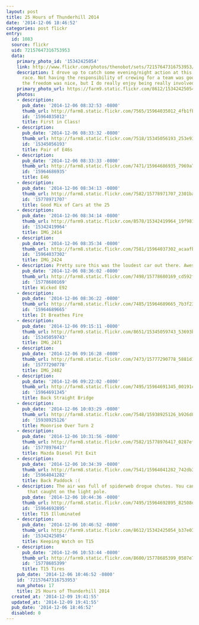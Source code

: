 ```yaml
---
layout: post
title: 25 Hours of Thunderhill 2014
date: '2014-12-06 18:46:52'
categories: post flickr
entry:
  id: 1083
  source: flickr
  uid: 72157647316753953
  data:
    primary_photo_id: '15342425054'
    link: http://www.flickr.com/photos/thenobot/sets/72157647316753953/
    description: I drove up to catch some evening/night action at this year's 25 Hour
      race. Not having the responsibility of crewing for a team was good and bad --
      the freedom was nice, but I do really enjoy being really involved in an effort.
    primary_photo_url: https://farm9.static.flickr.com/8612/15342425054_b37e03e66f_m.jpg
    photos:
    - description: 
      pub_date: '2014-12-06 08:32:53 -0800'
      thumb_url: http://farm8.static.flickr.com/7565/15964035012_4fb1fbb07d_s.jpg
      id: '15964035012'
      title: First in Class!
    - description: 
      pub_date: '2014-12-06 08:33:32 -0800'
      thumb_url: http://farm8.static.flickr.com/7518/15345056193_253e93bd6a_s.jpg
      id: '15345056193'
      title: Pair of E46s
    - description: 
      pub_date: '2014-12-06 08:33:33 -0800'
      thumb_url: http://farm8.static.flickr.com/7471/15964686935_7969a76086_s.jpg
      id: '15964686935'
      title: E46
    - description: 
      pub_date: '2014-12-06 08:34:13 -0800'
      thumb_url: http://farm8.static.flickr.com/7582/15778971707_2301baa948_s.jpg
      id: '15778971707'
      title: Good Mix of Cars at the 25
    - description: 
      pub_date: '2014-12-06 08:34:14 -0800'
      thumb_url: http://farm9.static.flickr.com/8578/15342419964_19f981a269_s.jpg
      id: '15342419964'
      title: IMG_2414
    - description: 
      pub_date: '2014-12-06 08:35:34 -0800'
      thumb_url: http://farm8.static.flickr.com/7581/15964037302_acaafb9189_s.jpg
      id: '15964037302'
      title: IMG_2424
    - description: Pretty sure this was the loudest car out there. Awesome V8 sound.
      pub_date: '2014-12-06 08:36:02 -0800'
      thumb_url: http://farm8.static.flickr.com/7498/15778680169_cd592f77c4_s.jpg
      id: '15778680169'
      title: Wicked E92
    - description: 
      pub_date: '2014-12-06 08:36:22 -0800'
      thumb_url: http://farm8.static.flickr.com/7485/15964689665_7b3f239d32_s.jpg
      id: '15964689665'
      title: It Breathes Fire
    - description: 
      pub_date: '2014-12-06 09:15:11 -0800'
      thumb_url: http://farm9.static.flickr.com/8651/15345059743_53693b8bbb_s.jpg
      id: '15345059743'
      title: IMG_2471
    - description: 
      pub_date: '2014-12-06 09:16:28 -0800'
      thumb_url: http://farm8.static.flickr.com/7473/15777290778_5881d16c60_s.jpg
      id: '15777290778'
      title: IMG_2482
    - description: 
      pub_date: '2014-12-06 09:22:02 -0800'
      thumb_url: http://farm8.static.flickr.com/7495/15964691345_00191cb5e8_s.jpg
      id: '15964691345'
      title: Back Straight Bridge
    - description: 
      pub_date: '2014-12-06 10:03:29 -0800'
      thumb_url: http://farm8.static.flickr.com/7548/15938925126_b926d85560_s.jpg
      id: '15938925126'
      title: Moonrise Over Turn 2
    - description: 
      pub_date: '2014-12-06 10:31:56 -0800'
      thumb_url: http://farm8.static.flickr.com/7582/15778976417_0287ef772d_s.jpg
      id: '15778976417'
      title: Mazda Diesel Pit Exit
    - description: 
      pub_date: '2014-12-06 10:34:39 -0800'
      thumb_url: http://farm8.static.flickr.com/7541/15964041282_742db376ea_s.jpg
      id: '15964041282'
      title: Back Paddock :(
    - description: The air was full of spiderweb drogue chutes. You can see the ones
        that caught on the light pole.
      pub_date: '2014-12-06 10:44:36 -0800'
      thumb_url: http://farm8.static.flickr.com/7495/15964692895_82508d262f_s.jpg
      id: '15964692895'
      title: T15 Illuminated
    - description: 
      pub_date: '2014-12-06 10:46:52 -0800'
      thumb_url: http://farm9.static.flickr.com/8612/15342425054_b37e03e66f_s.jpg
      id: '15342425054'
      title: Keeping Watch on T15
    - description: 
      pub_date: '2014-12-06 10:53:44 -0800'
      thumb_url: http://farm9.static.flickr.com/8600/15778685399_0507e76504_s.jpg
      id: '15778685399'
      title: T15 Tires
    pub_date: '2014-12-06 10:46:52 -0800'
    id: '72157647316753953'
    num_photos: 17
    title: 25 Hours of Thunderhill 2014
  created_at: '2014-12-09 19:41:55'
  updated_at: '2014-12-09 19:41:55'
  pub_date: '2014-12-06 18:46:52'
  disabled: 0
---
```

